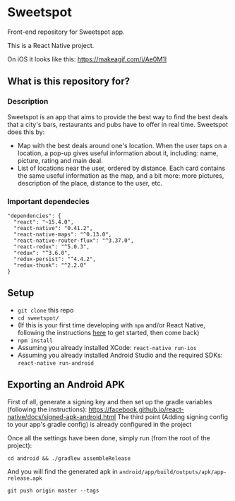 # Sweetspot #

Front-end repository for Sweetspot app.

This is a React Native project.

On iOS it looks like this: https://makeagif.com/i/Ae0M1l

## What is this repository for? ##
### Description ###
Sweetspot is an app that aims to provide the best way to find the best deals that a city's bars, restaurants and pubs have to offer in real time. Sweetspot does this by:

* Map with the best deals around one's location. When the user taps on a location, a pop-up gives useful information about it, including: name, picture, rating and main deal.
* List of locations near the user, ordered by distance. Each card contains the same useful information as the map, and a bit more: more pictures, description of the place, distance to the user, etc.


### Important dependecies ###

~~~
"dependencies": {
  "react": "~15.4.0",
  "react-native": "0.41.2",
  "react-native-maps": "^0.13.0",
  "react-native-router-flux": "^3.37.0",
  "react-redux": "^5.0.3",
  "redux": "^3.6.0",
  "redux-persist": "^4.4.2",
  "redux-thunk": "^2.2.0"
}
~~~

## Setup ##
* `git clone` this repo
* `cd sweetspot/`
* (If this is your first time developing with `npm` and/or React Native, following the instructions [here](https://facebook.github.io/react-native/docs/getting-started.html) to get started, then come back)
* `npm install`
* Assuming you already installed XCode: `react-native run-ios`
* Assuming you already installed Android Studio and the required SDKs: `react-native run-android`

## Exporting an Android APK ##
First of all, generate a signing key and then set up the gradle variables (following the instructions):
https://facebook.github.io/react-native/docs/signed-apk-android.html
The third point (Adding signing config to your app's gradle config) is already configured in the project

Once all the settings have been done, simply run (from the root of the project):
~~~
cd android && ./gradlew assembleRelease
~~~

And you will find the generated apk in `android/app/build/outputs/apk/app-release.apk`

`git push origin master --tags`

